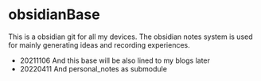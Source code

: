 # obsidianBase
This is a obsidian git for all my devices.
The obsidian notes system is used for mainly generating ideas and recording experiences.
- 20211106
And this base will be also lined to my blogs later
- 20220411
And personal_notes as submodule
